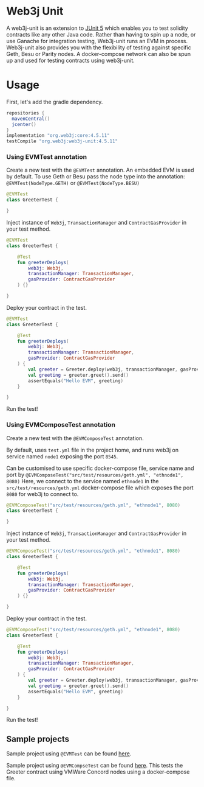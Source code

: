 Web3j Unit
===========

A web3j-unit is an extension to [JUnit 5](https://junit.org/junit5/docs/current/user-guide/) which enables you to test solidity contracts like any other Java code.
Rather than having to spin up a node, or use Ganache for integration testing, Web3j-unit runs an EVM in process.
Web3j-unit also provides you with the flexibility of testing against specific Geth, Besu or Parity nodes.
A docker-compose network can also be spun up and used for testing contracts using web3j-unit.

# Usage

First, let's add the gradle dependency.

```groovy
repositories {
  mavenCentral()
  jcenter()
}
implementation "org.web3j:core:4.5.11"
testCompile "org.web3j:web3j-unit:4.5.11"
```


### Using EVMTest annotation

Create a new test with the `@EVMTest` annotation. An embedded EVM is used by default. To use Geth or Besu pass the node type into the annotation: `@EVMTest(NodeType.GETH)` or `@EVMTest(NodeType.BESU)`
```kotlin
@EVMTest
class GreeterTest {

}
```

Inject instance of `Web3j`, `TransactionManager` and `ContractGasProvider` in your test method.
```kotlin
@EVMTest
class GreeterTest {

    @Test
    fun greeterDeploys(
        web3j: Web3j,
        transactionManager: TransactionManager,
        gasProvider: ContractGasProvider
    ) {}

}
```

Deploy your contract in the test.
```kotlin
@EVMTest
class GreeterTest {

    @Test
    fun greeterDeploys(
        web3j: Web3j,
        transactionManager: TransactionManager,
        gasProvider: ContractGasProvider
    ) {
        val greeter = Greeter.deploy(web3j, transactionManager, gasProvider, "Hello EVM").send()
        val greeting = greeter.greet().send()
        assertEquals("Hello EVM", greeting)
    }

}
```

Run the test!

### Using EVMComposeTest annotation

Create a new test with the `@EVMComposeTest` annotation. 

By default, uses `test.yml` file in the project home, and runs web3j on service named `node1` exposing the port `8545`. 

Can be customised to use specific docker-compose file, service name and port by `@EVMComposeTest("src/test/resources/geth.yml", "ethnode1", 8080)` Here, we connect to the service named `ethnode1` in the `src/test/resources/geth.yml` docker-compose file which exposes the port `8080` for web3j to connect to.

```kotlin
@EVMComposeTest("src/test/resources/geth.yml", "ethnode1", 8080)
class GreeterTest {

}
```

Inject instance of `Web3j`, `TransactionManager` and `ContractGasProvider` in your test method.

```kotlin
@EVMComposeTest("src/test/resources/geth.yml", "ethnode1", 8080)
class GreeterTest {

    @Test
    fun greeterDeploys(
        web3j: Web3j,
        transactionManager: TransactionManager,
        gasProvider: ContractGasProvider
    ) {}

}
```

Deploy your contract in the test.

```kotlin
@EVMComposeTest("src/test/resources/geth.yml", "ethnode1", 8080)
class GreeterTest {

    @Test
    fun greeterDeploys(
        web3j: Web3j,
        transactionManager: TransactionManager,
        gasProvider: ContractGasProvider
    ) {
        val greeter = Greeter.deploy(web3j, transactionManager, gasProvider, "Hello EVM").send()
        val greeting = greeter.greet().send()
        assertEquals("Hello EVM", greeting)
    }

}
```

Run the test!

## Sample projects

Sample project using `@EVMTest` can be found [here](https://github.com/web3j/web3j-unitexample).

Sample project using `@EVMCompseTest` can be found [here](https://github.com/web3j/web3j-unit-docker-compose-example). This tests the Greeter contract using VMWare Concord nodes using a docker-compose file.

